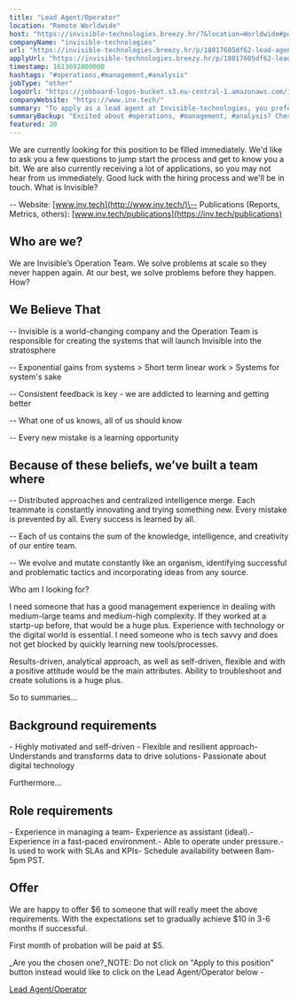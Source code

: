 ```yaml
---
title: "Lead Agent/Operator"
location: "Remote Worldwide"
host: "https://invisible-technologies.breezy.hr/?&location=Worldwide#positions"
companyName: "invisible-technologies"
url: "https://invisible-technologies.breezy.hr/p/18017605df62-lead-agent-operator"
applyUrl: "https://invisible-technologies.breezy.hr/p/18017605df62-lead-agent-operator/apply"
timestamp: 1613692800000
hashtags: "#operations,#management,#analysis"
jobType: "other"
logoUrl: "https://jobboard-logos-bucket.s3.eu-central-1.amazonaws.com/invisible-technologies"
companyWebsite: "https://www.inv.tech/"
summary: "To apply as a lead agent at Invisible-technologies, you preferably need to have i need someone that has a good management experience in dealing with medium."
summaryBackup: "Excited about #operations, #management, #analysis? Check out this job post!"
featured: 20
---
```


We are currently looking for this position to be filled immediately. We'd like to ask you a few questions to jump start the process and get to know you a bit. We are also currently receiving a lot of applications, so you may not hear from us immediately. Good luck with the hiring process and we'll be in touch. What is Invisible?

\-- Website: [www.inv.tech](http://www.inv.tech/)\-- Publications (Reports, Metrics, others): [www.inv.tech/publications](https://inv.tech/publications)

## Who are we?

We are Invisible’s Operation Team. We solve problems at scale so they never happen again. At our best, we solve problems before they happen. How?

## We Believe That

\-- Invisible is a world-changing company and the Operation Team is responsible for creating the systems that will launch Invisible into the stratosphere

\-- Exponential gains from systems > Short term linear work > Systems for system's sake

\-- Consistent feedback is key - we are addicted to learning and getting better

\-- What one of us knows, all of us should know

\-- Every new mistake is a learning opportunity

## Because of these beliefs, we’ve built a team where

\-- Distributed approaches and centralized intelligence merge. Each teammate is constantly innovating and trying something new. Every mistake is prevented by all. Every success is learned by all.

\-- Each of us contains the sum of the knowledge, intelligence, and creativity of our entire team.

\-- We evolve and mutate constantly like an organism, identifying successful and problematic tactics and incorporating ideas from any source.

Who am I looking for?

I need someone that has a good management experience in dealing with medium-large teams and medium-high complexity. If they worked at a startp-up before, that would be a huge plus. Experience with technology or the digital world is essential. I need someone who is tech savvy and does not get blocked by quickly learning new tools/processes.

Results-driven, analytical approach, as well as self-driven, flexible and with a positive attitude would be the main attributes. Ability to troubleshoot and create solutions is a huge plus.

So to summaries...

## Background requirements

\- Highly motivated and self-driven - Flexible and resilient approach- Understands and transforms data to drive solutions- Passionate about digital technology

Furthermore...

## Role requirements

\- Experience in managing a team- Experience as assistant (ideal).- Experience in a fast-paced environment.- Able to operate under pressure.- Is used to work with SLAs and KPIs- Schedule availability between 8am-5pm PST.

## Offer

We are happy to offer $6 to someone that will really meet the above requirements. With the expectations set to gradually achieve $10 in 3-6 months if successful.

First month of probation will be paid at $5.

_Are you the chosen one?_NOTE: Do not click on "Apply to this position" button instead would like to click on the Lead Agent/Operator below -

[Lead Agent/Operator](https://jobs.lever.co/invisible/0bfb8d8a-2e2c-405a-9c39-ac8050842a4c)
